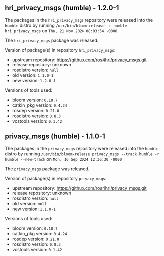 ## hri_privacy_msgs (humble) - 1.2.0-1

The packages in the `hri_privacy_msgs` repository were released into the `humble` distro by running `/usr/bin/bloom-release -r humble hri_privacy_msgs` on `Thu, 21 Nov 2024 08:03:54 -0000`

The `hri_privacy_msgs` package was released.

Version of package(s) in repository `hri_privacy_msgs`:

- upstream repository: https://github.com/ros4hri/privacy_msgs.git
- release repository: unknown
- rosdistro version: `null`
- old version: `1.1.0-1`
- new version: `1.2.0-1`

Versions of tools used:

- bloom version: `0.10.7`
- catkin_pkg version: `0.4.24`
- rosdep version: `0.21.0`
- rosdistro version: `0.8.3`
- vcstools version: `0.1.42`


## privacy_msgs (humble) - 1.1.0-1

The packages in the `privacy_msgs` repository were released into the `humble` distro by running `/usr/bin/bloom-release privacy_msgs --track humble -r humble --new-track` on `Mon, 16 Sep 2024 12:36:30 -0000`

The `privacy_msgs` package was released.

Version of package(s) in repository `privacy_msgs`:

- upstream repository: https://github.com/ros4hri/privacy_msgs.git
- release repository: unknown
- rosdistro version: `null`
- old version: `null`
- new version: `1.1.0-1`

Versions of tools used:

- bloom version: `0.10.7`
- catkin_pkg version: `0.4.24`
- rosdep version: `0.21.0`
- rosdistro version: `0.8.3`
- vcstools version: `0.1.42`


